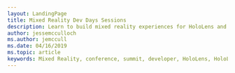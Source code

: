 ```yaml
---
layout: LandingPage
title: Mixed Reality Dev Days Sessions
description: Learn to build mixed reality experiences for HoloLens and immersive headsets.
author: jessemcculloch 
ms.author: jemccull
ms.date: 04/16/2019
ms.topic: article
keywords: Mixed Reality, conference, summit, developer, HoloLens, HoloLens 2, Kinect
---
```



